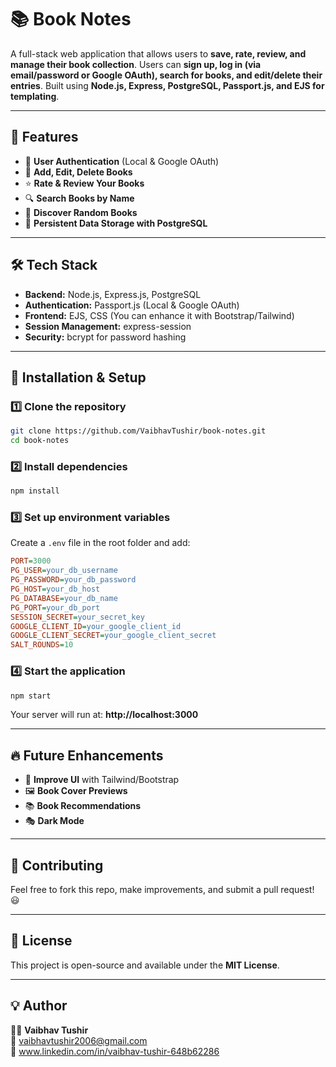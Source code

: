 # 📚 Book Notes

A full-stack web application that allows users to **save, rate, review, and manage their book collection**. Users can **sign up, log in (via email/password or Google OAuth), search for books, and edit/delete their entries**. Built using **Node.js, Express, PostgreSQL, Passport.js, and EJS for templating**.

---

## 🚀 Features

- 🔐 **User Authentication** (Local & Google OAuth)
- 📖 **Add, Edit, Delete Books**
- ⭐ **Rate & Review Your Books**
- 🔍 **Search Books by Name**
- 🎲 **Discover Random Books**
- 📜 **Persistent Data Storage with PostgreSQL**

---

## 🛠️ Tech Stack

- **Backend:** Node.js, Express.js, PostgreSQL
- **Authentication:** Passport.js (Local & Google OAuth)
- **Frontend:** EJS, CSS (You can enhance it with Bootstrap/Tailwind)
- **Session Management:** express-session
- **Security:** bcrypt for password hashing

---

## 🎯 Installation & Setup

### 1️⃣ Clone the repository
```bash
git clone https://github.com/VaibhavTushir/book-notes.git
cd book-notes
```

### 2️⃣ Install dependencies
```bash
npm install
```

### 3️⃣ Set up environment variables
Create a `.env` file in the root folder and add:
```ini
PORT=3000
PG_USER=your_db_username
PG_PASSWORD=your_db_password
PG_HOST=your_db_host
PG_DATABASE=your_db_name
PG_PORT=your_db_port
SESSION_SECRET=your_secret_key
GOOGLE_CLIENT_ID=your_google_client_id
GOOGLE_CLIENT_SECRET=your_google_client_secret
SALT_ROUNDS=10
```

### 4️⃣ Start the application
```bash
npm start
```
Your server will run at: **http://localhost:3000**

---


## 🔥 Future Enhancements
- 🌟 **Improve UI** with Tailwind/Bootstrap
- 🖼️ **Book Cover Previews**
- 📚 **Book Recommendations**
- 🎭 **Dark Mode**

---

## 🤝 Contributing
Feel free to fork this repo, make improvements, and submit a pull request! 😃

---

## 📝 License
This project is open-source and available under the **MIT License**.

---

## 💡 Author
👨‍💻 **Vaibhav Tushir**  
📧 vaibhavtushir2006@gmail.com  
🔗 www.linkedin.com/in/vaibhav-tushir-648b62286

